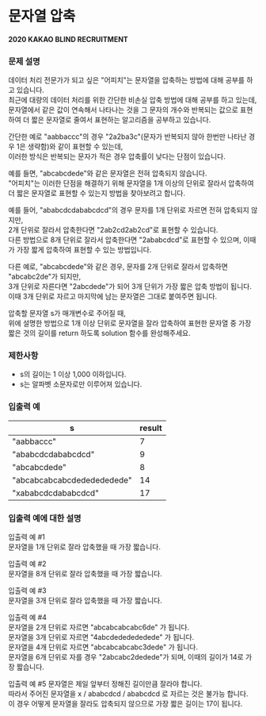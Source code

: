 # 문자열 압축
#### 2020 KAKAO BLIND RECRUITMENT

### 문제 설명

데이터 처리 전문가가 되고 싶은 "어피치"는 문자열을 압축하는 방법에 대해 공부를 하고 있습니다.  
최근에 대량의 데이터 처리를 위한 간단한 비손실 압축 방법에 대해 공부를 하고 있는데,  
문자열에서 같은 값이 연속해서 나타나는 것을 그 문자의 개수와 반복되는 값으로 표현하여 더 짧은 문자열로 줄여서 표현하는 알고리즘을 공부하고 있습니다.  

간단한 예로 "aabbaccc"의 경우 "2a2ba3c"(문자가 반복되지 않아 한번만 나타난 경우 1은 생략함)와 같이 표현할 수 있는데,  
이러한 방식은 반복되는 문자가 적은 경우 압축률이 낮다는 단점이 있습니다.  

예를 들면, "abcabcdede"와 같은 문자열은 전혀 압축되지 않습니다.  
"어피치"는 이러한 단점을 해결하기 위해 문자열을 1개 이상의 단위로 잘라서 압축하여 더 짧은 문자열로 표현할 수 있는지 방법을 찾아보려고 합니다.  

예를 들어, "ababcdcdababcdcd"의 경우 문자를 1개 단위로 자르면 전혀 압축되지 않지만,  
2개 단위로 잘라서 압축한다면 "2ab2cd2ab2cd"로 표현할 수 있습니다.  
다른 방법으로 8개 단위로 잘라서 압축한다면 "2ababcdcd"로 표현할 수 있으며, 이때가 가장 짧게 압축하여 표현할 수 있는 방법입니다.  

다른 예로, "abcabcdede"와 같은 경우, 문자를 2개 단위로 잘라서 압축하면 "abcabc2de"가 되지만,  
3개 단위로 자른다면 "2abcdede"가 되어 3개 단위가 가장 짧은 압축 방법이 됩니다.   
이때 3개 단위로 자르고 마지막에 남는 문자열은 그대로 붙여주면 됩니다.

압축할 문자열 s가 매개변수로 주어질 때,  
위에 설명한 방법으로 1개 이상 단위로 문자열을 잘라 압축하여 표현한 문자열 중 가장 짧은 것의 길이를 return 하도록 solution 함수를 완성해주세요.

### 제한사항
- s의 길이는 1 이상 1,000 이하입니다.
- s는 알파벳 소문자로만 이루어져 있습니다.

### 입출력 예
<table>
    <thead>
        <tr>
            <th>s</th>
            <th>result</th>
        </tr>
    </thead>
    <tbody>
        <tr>
            <td>"aabbaccc"</td>
            <td>7</td>
        </tr>
        <tr>
            <td>"ababcdcdababcdcd"</td>
            <td>9</td>
        </tr>
        <tr>
            <td>"abcabcdede"</td>
            <td>8</td>
        </tr>
        <tr>
            <td>"abcabcabcabcdededededede"</td>
            <td>14</td>
        </tr>
        <tr>
            <td>"xababcdcdababcdcd"</td>
            <td>17</td>
        </tr>
    </tbody>
</table>

### 입출력 예에 대한 설명

입출력 예 #1  
문자열을 1개 단위로 잘라 압축했을 때 가장 짧습니다.

입출력 예 #2  
문자열을 8개 단위로 잘라 압축했을 때 가장 짧습니다.

입출력 예 #3  
문자열을 3개 단위로 잘라 압축했을 때 가장 짧습니다.

입출력 예 #4  
문자열을 2개 단위로 자르면 "abcabcabcabc6de" 가 됩니다.  
문자열을 3개 단위로 자르면 "4abcdededededede" 가 됩니다.  
문자열을 4개 단위로 자르면 "abcabcabcabc3dede" 가 됩니다.  
문자열을 6개 단위로 자를 경우 "2abcabc2dedede"가 되며, 이때의 길이가 14로 가장 짧습니다.

입출력 예 #5
문자열은 제일 앞부터 정해진 길이만큼 잘라야 합니다.  
따라서 주어진 문자열을 x / ababcdcd / ababcdcd 로 자르는 것은 불가능 합니다.  
이 경우 어떻게 문자열을 잘라도 압축되지 않으므로 가장 짧은 길이는 17이 됩니다.